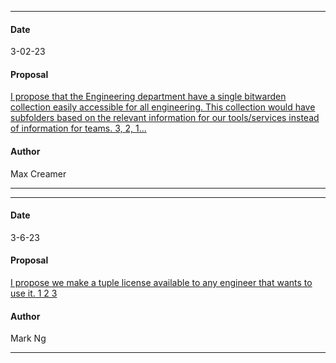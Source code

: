 ***
#### Date
3-02-23
#### Proposal
[I propose that the Engineering department have a single bitwarden collection easily accessible for all engineering. This collection would have subfolders based on the relevant information for our tools/services instead of information for teams. 3, 2, 1...
](https://flipswitch.slack.com/archives/C02GC9LSTFT/p1677789974977969)
#### Author
Max Creamer
***

***
#### Date
3-6-23
#### Proposal
[I propose we make a tuple license available to any engineer that wants to use it. 1 2 3](https://flipswitch.slack.com/archives/C02GC9LSTFT/p1678127547672319)
#### Author
Mark Ng
***
